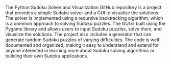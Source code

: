 
The Python Sudoku Solver and Visualization GitHub repository is a project that provides a simple Sudoku solver and a GUI to visualize the solutions. The solver is implemented using a recursive backtracking algorithm, which is a common approach to solving Sudoku puzzles. The GUI is built using the Pygame library and allows users to input Sudoku puzzles, solve them, and visualize the solutions. The project also includes a generator that can generate random Sudoku puzzles of varying difficulties. The code is well-documented and organized, making it easy to understand and extend for anyone interested in learning more about Sudoku solving algorithms or building their own Sudoku applications.
